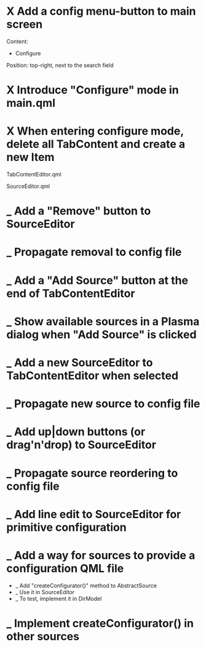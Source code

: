 # X Add a config menu-button to main screen

Content:
- Configure

Position: top-right, next to the search field

# X Introduce "Configure" mode in main.qml

# X When entering configure mode, delete all TabContent and create a new Item

TabContentEditor.qml

SourceEditor.qml

# _ Add a "Remove" button to SourceEditor

# _ Propagate removal to config file

# _ Add a "Add Source" button at the end of TabContentEditor

# _ Show available sources in a Plasma dialog when "Add Source" is clicked

# _ Add a new SourceEditor to TabContentEditor when selected

# _ Propagate new source to config file

# _ Add up|down buttons (or drag'n'drop) to SourceEditor

# _ Propagate source reordering to config file

# _ Add line edit to SourceEditor for primitive configuration

# _ Add a way for sources to provide a configuration QML file

- _ Add "createConfigurator()" method to AbstractSource
- _ Use it in SourceEditor
- _ To test, implement it in DirModel

# _ Implement createConfigurator() in other sources
